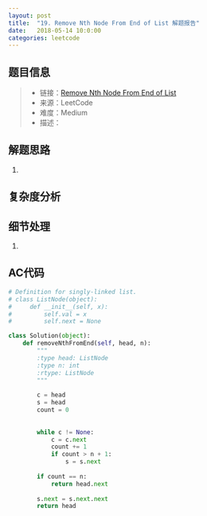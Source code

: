 ```yaml
---
layout: post
title:  "19. Remove Nth Node From End of List 解题报告"
date:   2018-05-14 10:0:00
categories: leetcode
---
```



## 题目信息

> * 链接：[Remove Nth Node From End of List](https://leetcode.com/problems/remove-nth-node-from-end-of-list/description/)
> * 来源：LeetCode
> * 难度：Medium
> * 描述：

## 解题思路
1. 

## 复杂度分析

## 细节处理
1. 

## AC代码

``` python
# Definition for singly-linked list.
# class ListNode(object):
#     def __init__(self, x):
#         self.val = x
#         self.next = None

class Solution(object):
    def removeNthFromEnd(self, head, n):
        """
        :type head: ListNode
        :type n: int
        :rtype: ListNode
        """
        
        c = head
        s = head
        count = 0
        
        
        while c != None:
            c = c.next
            count += 1
            if count > n + 1:
                s = s.next
        
        if count == n:
            return head.next
        
        s.next = s.next.next
        return head
        
        

```



[jekyll-docs]: https://jekyllrb.com/docs/home
[jekyll-gh]:   https://github.com/jekyll/jekyll
[jekyll-talk]: https://talk.jekyllrb.com/

